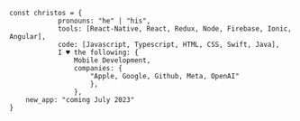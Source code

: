 
    
    const christos = {
                pronouns: "he" | "his",
                tools: [React-Native, React, Redux, Node, Firebase, Ionic, Angular],
                code: [Javascript, Typescript, HTML, CSS, Swift, Java],
                I ♥️ the following: {
                    Mobile Development,
    		        companies: {
    		        	"Apple, Google, Github, Meta, OpenAI"
    	             	},
                	},
       	new_app: "coming July 2023"
    }
  


